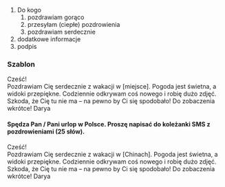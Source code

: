 1. Do kogo
	1. pozdrawiam gorąco
	2. przesyłam (ciepłe) pozdrowienia
	3. pozdrawiam serdecznie
2. dodatkowe informacje
3. podpis

### Szablon

Cześć!  
Pozdrawiam Cię serdecznie z wakacji w [miejsce]. Pogoda jest świetna, a widoki przepiękne. Codziennie odkrywam coś nowego i robię dużo zdjęć. Szkoda, że Cię tu nie ma – na pewno by Ci się spodobało! Do zobaczenia wkrótce!
Darya

#### Spędza Pan / Pani urlop w Polsce. Proszę napisać do koleżanki SMS z pozdrowieniami (25 słów).

Cześć!  
Pozdrawiam Cię serdecznie z wakacji w [Chinach]. Pogoda jest świetna, a widoki przepiękne. Codziennie odkrywam coś nowego i robię dużo zdjęć. Szkoda, że Cię tu nie ma – na pewno by Ci się spodobało! Do zobaczenia wkrótce!
Darya